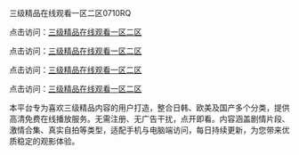 三级精品在线观看一区二区0710RQ

点击访问：<a href="https://heiliaoxwd5i8.pages.dev">三级精品在线观看一区二区</a> 

点击访问：<a href="https://heiliaozj3tjd.pages.dev">三级精品在线观看一区二区</a> 

点击访问：<a href="https://heiliaozj3tjd.pages.dev">三级精品在线观看一区二区</a> 

点击访问：<a href="https://heiliaozj3tjd.pages.dev">三级精品在线观看一区二区</a>

本平台专为喜欢三级精品内容的用户打造，整合日韩、欧美及国产多个分类，提供高清免费在线播放服务。无需注册、无广告干扰，点开即看。内容涵盖剧情片段、激情合集、真实自拍等类型，适配手机与电脑端访问，每日持续更新，为您带来优质稳定的观影体验。

<span style="display:none;">[Canonical link](https://github.com/R20250710/So17 ）</span>
